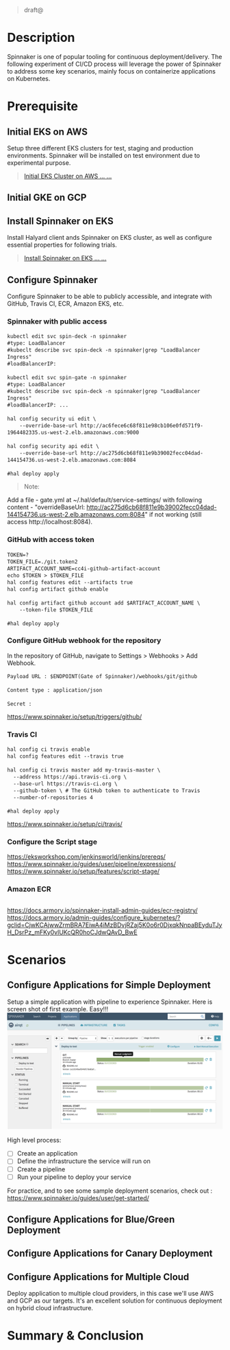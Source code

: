 
> draft@

# Description

Spinnaker is one of popular tooling for continuous deployment/delivery. The following experiment of CI/CD process will leverage the power of Spinnaker to address some key scenarios, mainly focus on containerize applications on Kubernetes.



# Prerequisite

## Initial EKS on AWS

Setup three different EKS clusters for test, staging and production environments. Spinnaker will be installed on test environment due to experimental purpose.

> [Initial EKS Cluster on AWS ... ...](EKS.md)

## Initial GKE on GCP

## Install Spinnaker on EKS

Install Halyard client ands Spinnaker on EKS cluster, as well as configure essential properties for following trials.

> [Install Spinnaker on EKS ... ...](Spinnaker.md)

## Configure Spinnaker
Configure Spinnaker to be able to publicly accessible, and integrate with GitHub, Travis CI, ECR, Amazon EKS, etc.

### Spinnaker with public access
```
kubectl edit svc spin-deck -n spinnaker
#type: LoadBalancer
#kubeclt describe svc spin-deck -n spinnaker|grep "LoadBalancer Ingress"
#loadBalancerIP:

kubectl edit svc spin-gate -n spinnaker
#type: LoadBalancer
#kubeclt describe svc spin-deck -n spinnaker|grep "LoadBalancer Ingress"
#loadBalancerIP: ...

hal config security ui edit \
    --override-base-url http://ac6fece6c68f811e98cb106e0fd571f9-1964482335.us-west-2.elb.amazonaws.com:9000

hal config security api edit \
    --override-base-url http://ac275d6cb68f811e9b39002fecc04dad-144154736.us-west-2.elb.amazonaws.com:8084

#hal deploy apply
```
>Note:

Add a file - gate.yml at ~/.hal/default/service-settings/ with following content - "overrideBaseUrl: http://ac275d6cb68f811e9b39002fecc04dad-144154736.us-west-2.elb.amazonaws.com:8084" if not working (still access http://localhost:8084).


###

### GitHub with access token
```
TOKEN=?
TOKEN_FILE=./git.token2
ARTIFACT_ACCOUNT_NAME=cc4i-github-artifact-account
echo $TOKEN > $TOKEN_FILE
hal config features edit --artifacts true
hal config artifact github enable

hal config artifact github account add $ARTIFACT_ACCOUNT_NAME \
    --token-file $TOKEN_FILE

#hal deploy apply
```

### Configure GitHub webhook for the repository
In the repository of GitHub, navigate to Settings > Webhooks > Add Webhook.

```
Payload URL : $ENDPOINT(Gate of Spinnaker)/webhooks/git/github

Content type : application/json

Secret :
```

https://www.spinnaker.io/setup/triggers/github/


### Travis CI
```
hal config ci travis enable
hal config features edit --travis true

hal config ci travis master add my-travis-master \
  --address https://api.travis-ci.org \
  --base-url https://travis-ci.org \
  --github-token \ # The GitHub token to authenticate to Travis
  --number-of-repositories 4

#hal deploy apply
```
https://www.spinnaker.io/setup/ci/travis/

### Configure the Script stage
https://eksworkshop.com/jenkinsworld/jenkins/prereqs/
https://www.spinnaker.io/guides/user/pipeline/expressions/
https://www.spinnaker.io/setup/features/script-stage/

### Amazon ECR
```
```
https://docs.armory.io/spinnaker-install-admin-guides/ecr-registry/
https://docs.armory.io/admin-guides/configure_kubernetes/?gclid=CjwKCAjwwZrmBRA7EiwA4iMzBDvjRZaj5K0o6r0DjxqkNnpaBEyduTJyH_DsrPz_mFKy0vlUKcQR0hoCJdwQAvD_BwE


# Scenarios

## Configure Applications for Simple Deployment
Setup a simple application with pipeline to experience Spinnaker. Here is screen shot of first example. Easy!!!
![Here is first example](../docs/spinnaker-simple-example.png)

High level process:
- [ ] Create an application
- [ ] Define the infrastructure the service will run on
- [ ] Create a pipeline
- [ ] Run your pipeline to deploy your service

For practice, and to see some sample deployment scenarios, check out : https://www.spinnaker.io/guides/user/get-started/

## Configure Applications for Blue/Green Deployment

## Configure Applications for Canary Deployment

## Configure Applications for Multiple Cloud

Deploy application to multiple cloud providers, in this case we'll use AWS and GCP as our targets. It's an excellent solution for continuous deployment on hybrid cloud infrastructure.

# Summary & Conclusion
